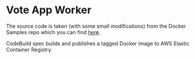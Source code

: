 # Vote App Worker

The source code is taken (with some small modifications) from the Docker Samples repo which you can find [here](https://github.com/dockersamples/example-voting-app).

CodeBuild spec builds and publishes a tagged Docker image to AWS Elastic Container Registry.
